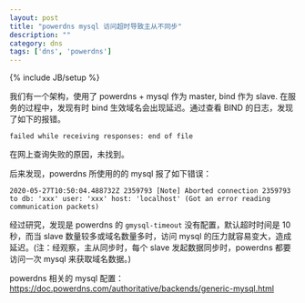 ```yaml
---
layout: post
title: "powerdns mysql 访问超时导致主从不同步"
description: ""
category: dns
tags: ['dns', 'powerdns']
---
```

{% include JB/setup %}

我们有一个架构，使用了 powerdns + mysql 作为 master, bind 作为 slave.
在服务的过程中，发现有时 bind 生效域名会出现延迟。通过查看 BIND 的日志，发现了如下的报错。

   ```
   failed while receiving responses: end of file
   ```

在网上查询失败的原因，未找到。


后来发现，powerdns 所使用的的 mysql 报了如下错误：

   ```
   2020-05-27T10:50:04.488732Z 2359793 [Note] Aborted connection 2359793 to db: 'xxx' user: 'xxx' host: 'localhost' (Got an error reading communication packets)
   ```

经过研究，发现是 powerdns 的 `gmysql-timeout` 没有配置，默认超时时间是 10 秒，而当 slave 数量较多或域名数量多时，访问 mysql 的压力就容易变大，造成延迟。(注：经观察，主从同步时，每个 slave 发起数据同步时，powerdns 都要访问一次 mysql  来获取域名数据。)

powerdns 相关的 mysql 配置：https://doc.powerdns.com/authoritative/backends/generic-mysql.html
